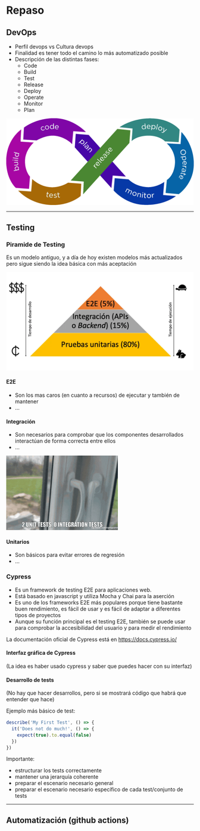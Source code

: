# Repaso
## DevOps
- Perfil devops vs Cultura devops
- Finalidad es tener todo el camino lo más automatizado posible
- Descripción de las distintas fases:
    - Code
    - Build
    - Test
    - Release
    - Deploy
    - Operate
    - Monitor
    - Plan

![](assets/devops-logo.png)

---

## Testing

### Piramide de Testing

Es un modelo antiguo, y a día de hoy existen modelos más actualizados pero sigue siendo la idea básica con más aceptación

![](assets/testing-pyramid.png)

#### E2E
 - Son los mas caros (en cuanto a recursos) de ejecutar y también de mantener
 - ...

#### Integración
 - Son necesarios para comprobar que los componentes desarrollados interactúan de forma correcta entre ellos
 - ...

![](assets/integration-tests.gif)


#### Unitarios
 - Son básicos para evitar errores de regresión
 - ...


### Cypress

- Es un framework de testing E2E para aplicaciones web.
- Está basado en javascript y utiliza Mocha y Chai para la aserción
- Es uno de los frameworks E2E más populares porque tiene bastante buen rendimiento, es fácil de usar y es fácil de adaptar a diferentes tipos de proyectos
- Aunque su función principal es el testing E2E, también se puede usar para comprobar la accesibilidad del usuario y para medir el rendimiento

La documentación oficial de Cypress está en <https://docs.cypress.io/>

#### Interfaz gráfica de Cypress
(La idea es haber usado cypress y saber que puedes hacer con su interfaz)

#### Desarrollo de tests
(No hay que hacer desarrollos, pero si se mostrará código que habrá que entender que hace)<br>

Ejemplo más básico de test:
```javascript
describe('My First Test', () => {
  it('Does not do much!', () => {
    expect(true).to.equal(false)
  })
})
```
Importante:
 - estructurar los tests correctamente
 - mantener una jerarquía coherente
 - preparar el escenario necesario general
 - preparar el escenario necesario específico de cada test/conjunto de tests
 

---

## Automatización (github actions)

